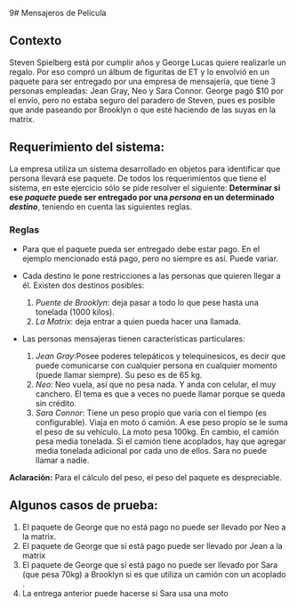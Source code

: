 9# Mensajeros de Película
## Contexto

  Steven Spielberg está por cumplir años y George Lucas quiere realizarle un regalo. 
  Por eso compró un álbum de figuritas de ET y lo envolvió en un paquete para ser entregado por una empresa de mensajería, que tiene 3 personas empleadas: Jean Gray, Neo y Sara Connor. 
  George pagó $10 por el envío, pero no estaba seguro del paradero de Steven, pues es posible que ande paseando por Brooklyn o que esté haciendo de las suyas en la matrix. 

## Requerimiento del sistema:  

La empresa utiliza un sistema desarrollado en objetos para identificar que persona llevará ese paquete. De todos los requerimientos que tiene el sistema, en este ejercicio sólo se pide resolver el siguiente: **Determinar si ese _paquete_ puede ser entregado por una _persona_ en un determinado _destino_**, teniendo en cuenta las siguientes reglas.

### Reglas
  - Para que el paquete pueda ser entregado debe estar pago. En el ejemplo mencionado está pago, pero no siempre es así. Puede variar. 
  - Cada destino le pone restricciones a las personas que quieren llegar a él. Existen dos destinos posibles:
    1. *Puente de Brooklyn*: deja pasar a todo lo que pese hasta una tonelada (1000 kilos).
    2. *La Matrix*: deja entrar a quien pueda hacer una llamada.

 - Las personas mensajeras tienen características particulares:
   1. *Jean Gray*:Posee poderes telepáticos y telequinesicos, es decir que puede comunicarse con cualquier persona en cualquier momento (puede llamar siempre). Su peso es de 65 kg.
   2. *Neo*: Neo vuela, así que no pesa nada. Y anda con celular, el muy canchero. El tema es que a veces no puede llamar porque se queda sin crédito.
   3. *Sara Connor*:  Tiene un peso propio que varía con el tiempo (es configurable). Viaja en moto ó camión. A ese peso propio se le suma el peso de su vehículo. La moto pesa 100kg. En cambio, el camión pesa media tonelada. Si el camión tiene acoplados, hay que agregar media tonelada adicional por cada uno de ellos. Sara no puede llamar a nadie.

**Aclaración:** Para el cálculo del peso, el peso del paquete es despreciable.

## Algunos casos de prueba:
1. El paquete de George que no está pago no puede ser llevado por Neo a la matrix.
2. El paquete de George que sí está pago puede ser llevado por Jean a la matrix
3. El paquete de George que sí está pago no puede ser llevado por Sara (que pesa 70kg) a Brooklyn si es que utiliza un camión con un acoplado .
4. La entrega anterior puede hacerse si Sara usa una moto
